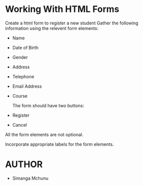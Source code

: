 # Working With HTML Forms

Create a html form to register a new student
Gather the following information using the relevent form elements:
- Name
- Date of Birth
- Gender
- Address
- Telephone
- Email Address
- Course
  
  The form should have two buttons:
- Register
- Cancel

All the form elements are not optional.

Incorporate appropriate labels for the form elements.

# AUTHOR
- Simanga Mchunu
